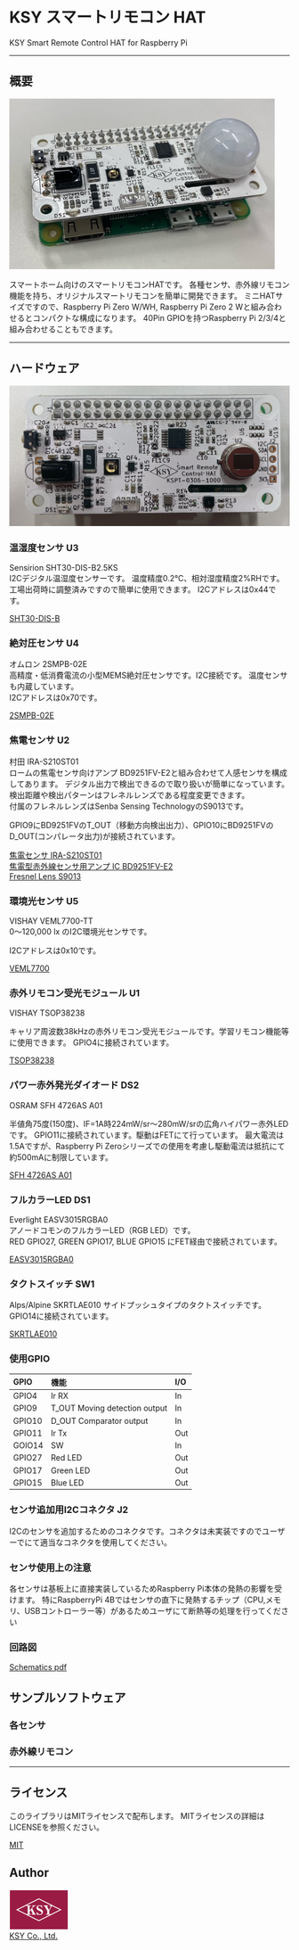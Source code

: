 # KSY スマートリモコン HAT   
KSY Smart Remote Control HAT for Raspberry Pi   


---
## 概要

![Smart Remote Control HAT](./images/SmartRemoHAT_1.png "Smart Remote Control HAT")   


スマートホーム向けのスマートリモコンHATです。
各種センサ、赤外線リモコン機能を持ち、オリジナルスマートリモコンを簡単に開発できます。
ミニHATサイズですので、Raspberry Pi Zero W/WH, Raspberry Pi Zero 2 Wと組み合わせるとコンパクトな構成になります。
40Pin GPIOを持つRaspberry Pi 2/3/4と組み合わせることもできます。

---
## ハードウェア
![Smart Remote Control HAT PCB](./images/SmartRemoHAT_2.png "Smart Remote Control HAT PCB")  
### 温湿度センサ U3  
 Sensirion SHT30-DIS-B2.5KS   
I2Cデジタル温湿度センサーです。
温度精度0.2°C、相対湿度精度2%RHです。工場出荷時に調整済みですので簡単に使用できます。
I2Cアドレスは0x44です。  


[SHT30-DIS-B](https://sensirion.com/jp/products/product-catalog/SHT30-DIS-B/ "SHT30-DIS-B")


### 絶対圧センサ U4  
 オムロン 2SMPB-02E  
高精度・低消費電流の小型MEMS絶対圧センサです。I2C接続です。
温度センサも内蔵しています。   
I2Cアドレスは0x70です。

[2SMPB-02E](https://omronfs.omron.com/ja_JP/ecb/products/pdf/CDSC-011A.pdf "2SMPB-02E")



### 焦電センサ U2   
 村田 IRA-S210ST01   
ロームの焦電センサ向けアンプ BD9251FV-E2と組み合わせて人感センサを構成してあります。
デジタル出力で検出できるので取り扱いが簡単になっています。検出距離や検出パターンはフレネルレンズである程度変更できます。   
付属のフレネルレンズはSenba Sensing TechnologyのS9013です。

GPIO9にBD9251FVのT_OUT（移動方向検出出力）、GPIO10にBD9251FVのD_OUT(コンパレータ出力)が接続されています。

[焦電センサ IRA-S210ST01](https://www.murata.com/ja-jp/products/productdetail?partno=IRA-S210ST01 "IRA-S210ST01")   
[焦電型赤外線センサ用アンプ IC BD9251FV-E2](./datasheet/bd9251fv-j.pdf "BD9251FV-E2")   
[Fresnel Lens S9013](https://www.senbasensor.com/products/motion-detect-module-plastic-fresnel-lens-s9003.html "Fresnel Lens S9013")   

### 環境光センサ U5
 VISHAY VEML7700-TT   
0～120,000 lx のI2C環境光センサです。   

I2Cアドレスは0x10です。


[VEML7700](https://www.vishay.com/optical-sensors/list/product-84286/ "VEML7700")

### 赤外リモコン受光モジュール U1
 VISHAY TSOP38238    

キャリア周波数38kHzの赤外リモコン受光モジュールです。学習リモコン機能等に使用できます。
GPIO4に接続されています。

[TSOP38238](https://www.vishay.com/ir-receiver-modules/list/product-82491/ "TSOP38238")




### パワー赤外発光ダイオード DS2
 OSRAM SFH 4726AS A01

半値角75度(150度)、IF=1A時224mW/sr～280mW/srの広角ハイパワー赤外LEDです。
GPIO11に接続されています。駆動はFETにて行っています。
最大電流は1.5Aですが、Raspberry Pi Zeroシリーズでの使用を考慮し駆動電流は抵抗にて約500mAに制限しています。

[SFH 4726AS A01](https://dammedia.osram.info/media/resource/hires/osram-dam-5710828/SFH%204726AS%20A01_EN.pdf "SFH 4726AS A01")

### フルカラーLED DS1
Everlight EASV3015RGBA0   
アノードコモンのフルカラーLED（RGB LED）です。   
RED GPIO27, GREEN GPIO17, BLUE GPIO15 にFET経由で接続されています。

[EASV3015RGBA0](https://everlightamericas.com/pcb/1336/easv3015rgba0.html "EASV3015RGBA0 ")

### タクトスイッチ SW1
 Alps/Alpine SKRTLAE010
サイドプッシュタイプのタクトスイッチです。GPIO14に接続されています。

[SKRTLAE010](https://tech.alpsalpine.com/prod/j/html/tact/surfacemount/skrt/skrtlae010.html "SKRTLAE010")

### 使用GPIO
| GPIO | 機能 | I/O |   
|:-------|:-------|:-------|
|GPIO4 | Ir RX | In |
|GPIO9 | T_OUT Moving detection output| In |
|GPIO10 | D_OUT Comparator output| In |  
|GPIO11 | Ir Tx | Out |
|GOIO14 | SW | In |
|GPIO27 | Red LED | Out |
|GPIO17 | Green LED| Out |
|GPIO15 | Blue LED | Out |

### センサ追加用I2Cコネクタ J2
I2Cのセンサを追加するためのコネクタです。コネクタは未実装ですのでユーザーでにて適当なコネクタを使用してください。

### センサ使用上の注意

各センサは基板上に直接実装しているためRaspberry Pi本体の発熱の影響を受けます。
特にRaspberryPi 4Bではセンサの直下に発熱するチップ（CPU,メモリ、USBコントローラー等）があるためユーザにて断熱等の処理を行ってください

### 回路図

[Schematics pdf](./schematics/smartRemoHAT.pdf "Schematics pdf")

## サンプルソフトウェア

### 各センサ


### 赤外線リモコン



---

## ライセンス
このライブラリはMITライセンスで配布します。 MITライセンスの詳細はLICENSEを参照ください。

[MIT](./LICENSE "LICENCE")

## Author
![KSY Logo](./images/logo_color.png "KSY Logo")  
[KSY Co., Ltd.](https://github.com/KSY-IC)


